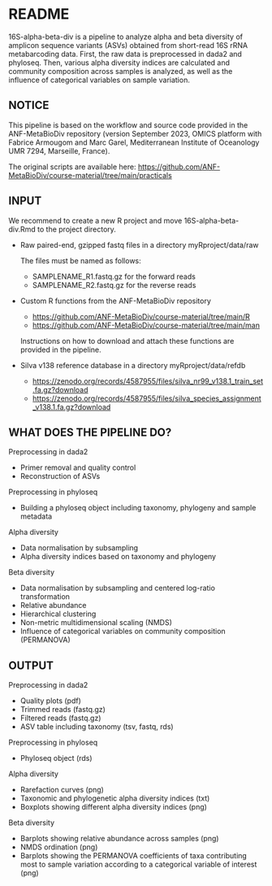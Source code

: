 # README

16S-alpha-beta-div is a pipeline to analyze alpha and beta diversity of amplicon sequence variants (ASVs) obtained from short-read 16S rRNA metabarcoding data. First, the raw data is preprocessed in dada2 and phyloseq. Then, various alpha diversity indices are calculated and community composition across samples is analyzed, as well as the influence of categorical variables on sample variation. 


## NOTICE

This pipeline is based on the workflow and source code provided in the ANF-MetaBioDiv repository (version September 2023, OMICS platform with Fabrice Armougom and Marc Garel, Mediterranean Institute of Oceanology UMR 7294, Marseille, France). 

The original scripts are available here: 
https://github.com/ANF-MetaBioDiv/course-material/tree/main/practicals


## INPUT

We recommend to create a new R project and move 16S-alpha-beta-div.Rmd to the project directory.  

* Raw paired-end, gzipped fastq files in a directory myRproject/data/raw

    The files must be named as follows:
    * SAMPLENAME_R1.fastq.gz for the forward reads
    * SAMPLENAME_R2.fastq.gz for the reverse reads

* Custom R functions from the ANF-MetaBioDiv repository

    * https://github.com/ANF-MetaBioDiv/course-material/tree/main/R
    * https://github.com/ANF-MetaBioDiv/course-material/tree/main/man

    Instructions on how to download and attach these functions are provided in the pipeline.

* Silva v138 reference database in a directory myRproject/data/refdb

    * https://zenodo.org/records/4587955/files/silva_nr99_v138.1_train_set.fa.gz?download
    * https://zenodo.org/records/4587955/files/silva_species_assignment_v138.1.fa.gz?download


## WHAT DOES THE PIPELINE DO?

Preprocessing in dada2
* Primer removal and quality control
* Reconstruction of ASVs

Preprocessing in phyloseq
* Building a phyloseq object including taxonomy, phylogeny and sample metadata

Alpha diversity
* Data normalisation by subsampling
* Alpha diversity indices based on taxonomy and phylogeny

Beta diversity
* Data normalisation by subsampling and centered log-ratio transformation
* Relative abundance
* Hierarchical clustering
* Non-metric multidimensional scaling (NMDS)
* Influence of categorical variables on community composition (PERMANOVA)


## OUTPUT

Preprocessing in dada2
* Quality plots (pdf)
* Trimmed reads (fastq.gz)
* Filtered reads (fastq.gz)
* ASV table including taxonomy (tsv, fastq, rds)

Preprocessing in phyloseq
* Phyloseq object (rds)

Alpha diversity
* Rarefaction curves (png)
* Taxonomic and phylogenetic alpha diversity indices (txt)
* Boxplots showing different alpha diversity indices (png)

Beta diversity
* Barplots showing relative abundance across samples (png)
* NMDS ordination (png)
* Barplots showing the PERMANOVA coefficients of taxa contributing most to sample variation according to a categorical variable of interest (png)